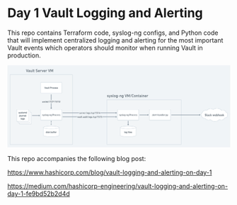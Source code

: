 # Day 1 Vault Logging and Alerting

This repo contains Terraform code, syslog-ng configs, and Python code that will implement centralized logging and alerting for the most important Vault events which operators should monitor when running Vault in production.

![syslog-ng notification diagram](img/vault-syslog-ng-audit.png)

This repo accompanies the following blog post:

https://www.hashicorp.com/blog/vault-logging-and-alerting-on-day-1

https://medium.com/hashicorp-engineering/vault-logging-and-alerting-on-day-1-fe9bd52b2d4d

